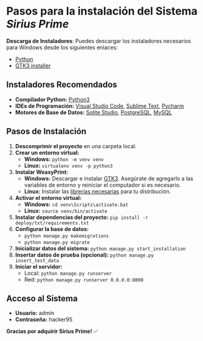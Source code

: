 # Pasos para la instalación del Sistema *Sirius Prime*

**Descarga de Instaladores**: Puedes descargar los instaladores necesarios para Windows desde los siguientes enlaces:
- [Python](https://drive.google.com/file/d/1LkrPbWbDy_slFkV6AhG12cEbTaQ-LjnL/view?usp=drive_link)
- [GTK3 installer](https://drive.google.com/file/d/1jO6cb_OitpMOvvW1R2_0WtwOfl61hckc/view?usp=drive_link)

## Instaladores Recomendados
- **Compilador Python:** [Python3](https://www.python.org/downloads/release/python-396/)
- **IDEs de Programación:** [Visual Studio Code](https://code.visualstudio.com/), [Sublime Text](https://www.sublimetext.com/), [Pycharm](https://www.jetbrains.com/es-es/pycharm/download/#section=windows)
- **Motores de Base de Datos:** [Sqlite Studio](https://github.com/pawelsalawa/sqlitestudio/releases), [PostgreSQL](https://www.enterprisedb.com/downloads/postgres-postgresql-downloads), [MySQL](https://www.apachefriends.org/es/index.html)

## Pasos de Instalación
1. **Descomprimir el proyecto** en una carpeta local.
2. **Crear un entorno virtual:**
   - **Windows:** `python -m venv venv`
   - **Linux:** `virtualenv venv -p python3`
3. **Instalar WeasyPrint:**
   - **Windows:** Descargar e instalar [GTK3](https://github.com/tschoonj/GTK-for-Windows-Runtime-Environment-Installer/releases). Asegúrate de agregarlo a las variables de entorno y reiniciar el computador si es necesario.
   - **Linux:** Instalar las [librerías necesarias](https://doc.courtbouillon.org/weasyprint/stable/first_steps.html#linux) para tu distribución.
4. **Activar el entorno virtual:**
   - **Windows:** `cd venv\Scripts\activate.bat`
   - **Linux:** `source venv/bin/activate`
5. **Instalar dependencias del proyecto:** `pip install -r deploy/txt/requirements.txt`
6. **Configurar la base de datos:**
   - `python manage.py makemigrations`
   - `python manage.py migrate`
7. **Inicializar datos del sistema:** `python manage.py start_installation`
8. **Insertar datos de prueba (opcional):** `python manage.py insert_test_data`
9. **Iniciar el servidor:**
   - Local: `python manage.py runserver`
   - Red: `python manage.py runserver 0.0.0.0:8000`

## **Acceso al Sistema**
- **Usuario:** admin
- **Contraseña:** hacker95

**Gracias por adquirir Sirius Prime!** ✅
